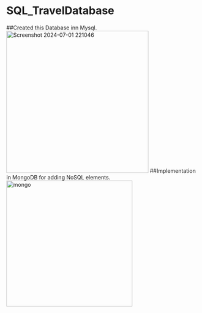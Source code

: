 # SQL_TravelDatabase

##Created this Database inn Mysql.
<img width="371" alt="Screenshot 2024-07-01 221046" src="https://github.com/Ameya-Deshmukh26/SQL_TravelDatabase/assets/77532501/39f446d5-bfb0-4257-9a4c-aea7eb5ea36a">
##Implementation in MongoDB for adding NoSQL elements.
<img width="329" alt="mongo" src="https://github.com/Ameya-Deshmukh26/SQL_TravelDatabase/assets/77532501/fb20bb87-a7d5-4ba0-ae5c-d2b08f021a15">
